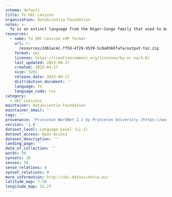 ```yaml
---
schema: default
title: To UKC Lexicon
organization: DataScientia Foundation
notes: >-
  To is an extinct language from the Niger-Congo family that used to be spoken in Africa. The UKC Lexicon of To is represented as a lexico-semantic network. It consists of words, word senses, synsets, as well as sense-level and synset-level relationships
resources:
  - name: To UKC Lexicon LMF format
    url: >-
      resources/2d61ac4c-ff50-4f29-9539-5c0a0566fafa/output-toz.zip
    format: xml
    license: https://creativecommons.org/licenses/by-nc-sa/4.0/
    last_updated: 2023-04-17
    created: 2023-04-17
    size: 3261
    release_date: 2023-04-17
    distribution_document: ''
    language: To
    language_code: toz
category:
  - UKC Lexicons
maintainer: DataScientia Foundation
maintainer_email: ''
tags: ''
provenance: 'Princeton WordNet 2.1 by Princeton University (https://wordnet.princeton.edu)'
version: '1.0'
dataset_level: Language Level (L1-2)
dataset_access: Open Access
dataset_description: ''
landing_page: ''
date_of_collection: ''
words: 50
synsets: 30
senses: 58
sense_relations: 0
synset_relations: 0
more_information: http://ukc.datascientia.eu/
latitude_map: 7.58
longitude_map: 15.27
---
```

